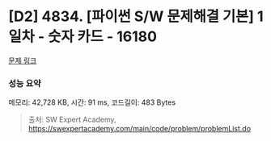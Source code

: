 # [D2] 4834. [파이썬 S/W 문제해결 기본] 1일차 - 숫자 카드 - 16180 

[문제 링크](https://swexpertacademy.com/main/code/problem/problemDetail.do?contestProbId=AYYPdof62mIDFARc) 

### 성능 요약

메모리: 42,728 KB, 시간: 91 ms, 코드길이: 483 Bytes



> 출처: SW Expert Academy, https://swexpertacademy.com/main/code/problem/problemList.do